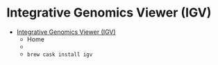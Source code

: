 # Integrative Genomics Viewer (IGV)
- [Integrative Genomics Viewer (IGV)](https://software.broadinstitute.org/software/igv/)
  -  Home
  - 
  - `brew cask install igv`
